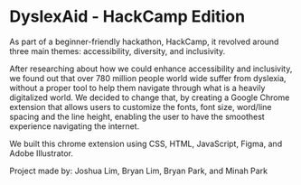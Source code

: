 # DyslexAid - HackCamp Edition

As part of a beginner-friendly hackathon, HackCamp, it revolved around three main themes: accessibility, diversity, and inclusivity.

After researching about how we could enhance accessibility and inclusivity, we found out that over 780 million people world wide suffer from dyslexia, without a proper tool to help them navigate through what is a heavily digitalized world. We decided to change that, by creating a Google Chrome extension that allows users to customize the fonts, font size, word/line spacing and the line height, enabling the user to have the smoothest experience navigating the internet.

We built this chrome extension using CSS, HTML, JavaScript, Figma, and Adobe Illustrator.

Project made by: Joshua Lim, Bryan Lim, Bryan Park, and Minah Park
